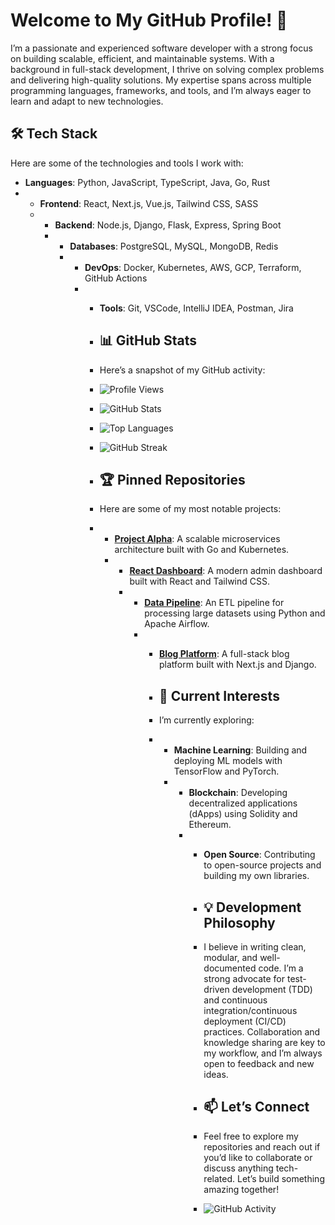 # Welcome to My GitHub Profile! 👋  

I’m a passionate and experienced software developer with a strong focus on building scalable, efficient, and maintainable systems. With a background in full-stack development, I thrive on solving complex problems and delivering high-quality solutions. My expertise spans across multiple programming languages, frameworks, and tools, and I’m always eager to learn and adapt to new technologies.  

## 🛠️ Tech Stack  
Here are some of the technologies and tools I work with:  
- **Languages**: Python, JavaScript, TypeScript, Java, Go, Rust
- - **Frontend**: React, Next.js, Vue.js, Tailwind CSS, SASS
  - - **Backend**: Node.js, Django, Flask, Express, Spring Boot
    - - **Databases**: PostgreSQL, MySQL, MongoDB, Redis
      - - **DevOps**: Docker, Kubernetes, AWS, GCP, Terraform, GitHub Actions
        - - **Tools**: Git, VSCode, IntelliJ IDEA, Postman, Jira
         
          - ## 📊 GitHub Stats
          - Here’s a snapshot of my GitHub activity:
         
          - ![Profile Views](https://komarev.com/ghpvc/?username=PorkelEgillRonald&color=blue)
          - ![GitHub Stats](https://github-readme-stats.vercel.app/api?username=PorkelEgillRonald&show_icons=true&theme=radical)
          - ![Top Languages](https://github-readme-stats.vercel.app/api/top-langs/?username=PorkelEgillRonald&layout=compact&theme=radical)
          - ![GitHub Streak](https://github-readme-streak-stats.herokuapp.com/?user=PorkelEgillRonald&theme=radical)
         
          - ## 🏆 Pinned Repositories
          - Here are some of my most notable projects:
          - - **[Project Alpha](https://github.com/PorkelEgillRonald/project-alpha)**: A scalable microservices architecture built with Go and Kubernetes.
            - - **[React Dashboard](https://github.com/PorkelEgillRonald/react-dashboard)**: A modern admin dashboard built with React and Tailwind CSS.
              - - **[Data Pipeline](https://github.com/PorkelEgillRonald/data-pipeline)**: An ETL pipeline for processing large datasets using Python and Apache Airflow.
                - - **[Blog Platform](https://github.com/PorkelEgillRonald/blog-platform)**: A full-stack blog platform built with Next.js and Django.
                 
                  - ## 🌱 Current Interests
                  - I’m currently exploring:
                  - - **Machine Learning**: Building and deploying ML models with TensorFlow and PyTorch.
                    - - **Blockchain**: Developing decentralized applications (dApps) using Solidity and Ethereum.
                      - - **Open Source**: Contributing to open-source projects and building my own libraries.
                       
                        - ## 💡 Development Philosophy
                        - I believe in writing clean, modular, and well-documented code. I’m a strong advocate for test-driven development (TDD) and continuous integration/continuous deployment (CI/CD) practices. Collaboration and knowledge sharing are key to my workflow, and I’m always open to feedback and new ideas.
                       
                        - ## 📫 Let’s Connect
                        - Feel free to explore my repositories and reach out if you’d like to collaborate or discuss anything tech-related. Let’s build something amazing together!
                       
                        - ![GitHub Activity](https://github-readme-activity-graph.vercel.app/graph?username=PorkelEgillRonald&theme=react-dark)
